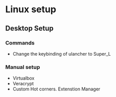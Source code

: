 # Linux setup

## Desktop Setup

### Commands
- Change the keybinding of ulancher to Super_L


### Manual setup
- Virtualbox
- Veracrypt
- Custom Hot corners. Extenstion Manager
